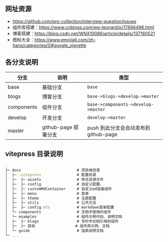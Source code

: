 <!--
 * @Description: docs说明文档
 * @Date: 2024-06-27 09:40:26
 * @LastEditTime: 2024-10-11 17:15:10
-->
<!-- 题库https://github.com/pro-collection/interview-question/issues -->
## 网址资源
- https://github.com/pro-collection/interview-question/issues
- 组件库搭建：https://www.cnblogs.com/wp-leonard/p/17894496.html
- 博客搭建：https://blog.csdn.net/WNX10086/article/details/137160521
- 图标大全：https://www.emojiall.com/zh-hans/categories/G#google_vignette

## 各分支说明

<div class="doc-table">

| 分支       | 说明                 | 类型                                  |
| ---------- | -------------------- | ------------------------------------- |
| base       | 基础分支             | `base`                                |
| blogs      | 博客分支             | `base->blogs->develop->master`        |
| components | 组件分支             | `base->components->develop->master`   |
| develop    | 开发分支             | `develop->master`                     |
| master     | github-page 部署分支 | push 到此分支会自动发布到 github-page |

</div>

## vitepress 目录说明

```js
.
├─ docs                         # 项目根目录
│  ├─ .vitepress                # 配置目录
│  ├─  ├─ assets                # 样式资源文件
│  ├─  ├─ config                # 自定义配置、
│  ├─  ├─ customMdContainer     # 自定义md容器组件
│  ├─  ├─ menu                  # 菜单
│  ├─  ├─ theme                 # 主题配置
│  ├─  ├─ utils                 # 公共方法
│  ├─  ├─ config.mts            # markdown菜单配置
│  └─ components                # 文档中使用的组件
│  └─ examples                  # 组件示例代码、说明文档
│  ├─  ├─ blogs                 # 专栏中文档引用的组件
│  ├─  ├─ 其他                  # 组件库示例、文档
│  └─ guide                     # 指南说明文档
└─ ...
```
